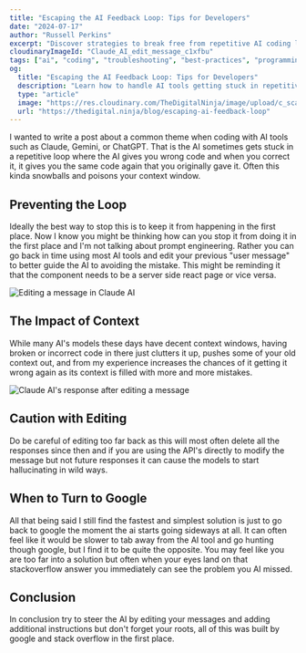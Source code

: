 ```yaml
---
title: "Escaping the AI Feedback Loop: Tips for Developers"
date: "2024-07-17"
author: "Russell Perkins"
excerpt: "Discover strategies to break free from repetitive AI coding loops and learn when to leverage traditional resources for efficient problem-solving."
cloudinaryImageId: "Claude_AI_edit_message_c1xfbu"
tags: ["ai", "coding", "troubleshooting", "best-practices", "programming"]
og:
  title: "Escaping the AI Feedback Loop: Tips for Developers"
  description: "Learn how to handle AI tools getting stuck in repetitive coding loops, when to edit your prompts, and why sometimes Google is still your best friend."
  type: "article"
  image: "https://res.cloudinary.com/TheDigitalNinja/image/upload/c_scale,w_1200/Claude_AI_edit_message_c1xfbu"
  url: "https://thedigital.ninja/blog/escaping-ai-feedback-loop"
---
```


I wanted to write a post about a common theme when coding with AI tools such as Claude, Gemini, or ChatGPT. That is the AI sometimes gets stuck in a repetitive loop where the AI gives you wrong code and when you correct it, it gives you the same code again that you originally gave it. Often this kinda snowballs and poisons your context window. 

## Preventing the Loop

Ideally the best way to stop this is to keep it from happening in the first place. Now I know you might be thinking how can you stop it from doing it in the first place and I'm not talking about prompt engineering. Rather you can go back in time using most AI tools and edit your previous "user message" to better guide the AI to avoiding the mistake. This might be reminding it that the component needs to be a server side react page or vice versa. 

![Editing a message in Claude AI](https://res.cloudinary.com/TheDigitalNinja/image/upload/c_scale,w_750/Claude_AI_edit_message_c1xfbu)

## The Impact of Context

While many AI's models these days have decent context windows, having broken or incorrect code in there just clutters it up, pushes some of your old context out, and from my experience increases the chances of it getting it wrong again as its context is filled with more and more mistakes. 

![Claude AI's response after editing a message](https://res.cloudinary.com/TheDigitalNinja/image/upload/c_scale,w_744/Claude_AI_edit_response_pzsccy)

## Caution with Editing

Do be careful of editing too far back as this will most often delete all the responses since then and if you are using the API's directly to modify the message but not future responses it can cause the models to start hallucinating in wild ways. 

## When to Turn to Google

All that being said I still find the fastest and simplest solution is just to go back to google the moment the ai starts going sideways at all. It can often feel like it would be slower to tab away from the AI tool and go hunting though google, but I find it to be quite the opposite. You may feel like you are too far into a solution but often when your eyes land on that stackoverflow answer you immediately can see the problem you AI missed.

## Conclusion

In conclusion try to steer the AI by editing your messages and adding additional instructions but don't forget your roots, all of this was built by google and stack overflow in the first place.